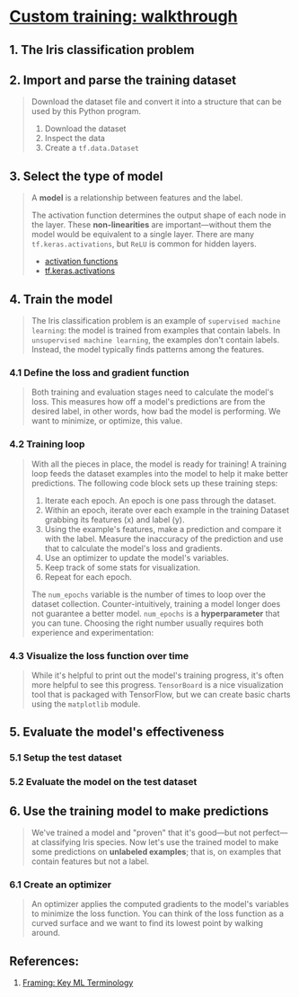 # [Custom training: walkthrough](https://www.tensorflow.org/tutorials/customization/custom_training_walkthrough)

## 1. The Iris classification problem


## 2. Import and parse the training dataset
> Download the dataset file and convert it into a structure that can be used by this Python program.
> 1. Download the dataset
> 2. Inspect the data
> 3. Create a `tf.data.Dataset`

## 3. Select the type of model
> A **model** is a relationship between features and the label.
> 
> The activation function determines the output shape of each node in the layer. 
> These **non-linearities** are important—without them the model would be equivalent to a single layer. 
> There are many `tf.keras.activations`, but `ReLU` is common for hidden layers.
> 
> * [activation functions](https://developers.google.com/machine-learning/crash-course/glossary#activation_function)
> * [tf.keras.activations](https://www.tensorflow.org/api_docs/python/tf/keras/activations)


## 4. Train the model
> The Iris classification problem is an example of `supervised machine learning`: the model is trained from examples that contain labels. 
> In `unsupervised machine learning`, the examples don't contain labels. Instead, the model typically finds patterns among the features.

### 4.1 Define the loss and gradient function
> Both training and evaluation stages need to calculate the model's loss. This measures how off a model's predictions are from the desired label, in other words, how bad the model is performing. We want to minimize, or optimize, this value.

### 4.2 Training loop
> With all the pieces in place, the model is ready for training! A training loop feeds the dataset examples into the model to help it make better predictions. The following code block sets up these training steps:
> 1. Iterate each epoch. An epoch is one pass through the dataset.
> 2. Within an epoch, iterate over each example in the training Dataset grabbing its features (x) and label (y).
> 3. Using the example's features, make a prediction and compare it with the label. Measure the inaccuracy of the prediction and use that to calculate the model's loss and gradients.
> 4. Use an optimizer to update the model's variables.
> 5. Keep track of some stats for visualization.
> 6. Repeat for each epoch.
>
> The `num_epochs` variable is the number of times to loop over the dataset collection. Counter-intuitively, training a model longer does not guarantee a better model. 
> `num_epochs` is a **hyperparameter** that you can tune. Choosing the right number usually requires both experience and experimentation:

### 4.3 Visualize the loss function over time
> While it's helpful to print out the model's training progress, it's often more helpful to see this progress. 
> `TensorBoard` is a nice visualization tool that is packaged with TensorFlow, but we can create basic charts using the `matplotlib` module.

## 5. Evaluate the model's effectiveness

### 5.1 Setup the test dataset

### 5.2 Evaluate the model on the test dataset


## 6. Use the training model to make predictions
> We've trained a model and "proven" that it's good—but not perfect—at classifying Iris species. 
> Now let's use the trained model to make some predictions on **unlabeled examples**; that is, on examples that contain features but not a label.
>
### 6.1 Create an optimizer
> An optimizer applies the computed gradients to the model's variables to minimize the loss function. 
> You can think of the loss function as a curved surface and we want to find its lowest point by walking around.

## References:
1. [Framing: Key ML Terminology](https://developers.google.com/machine-learning/crash-course/framing/ml-terminology)











